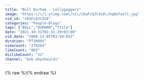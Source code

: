 ```yaml
---
title: "Bull Durham - Lollygaggers"
image: "https:\/\/i.ytimg.com\/vi\/cDaFcQJC4z8\/hqdefault.jpg"
vid_id: "cDaFcQJC4z8"
categories: "People-Blogs"
tags: ["BULL","DURHAM","Title"]
date: "2021-10-31T01:31:29+03:00"
vid_date: "2008-12-05T03:58:05Z"
duration: "PT1M49S"
viewcount: "278164"
likeCount: "803"
dislikeCount: "31"
channel: "bob whyshouldi"
---
```

{% raw %}{% endraw %}
